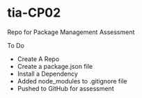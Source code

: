 # tia-CP02
Repo for Package Management Assessment

To Do

- Create A Repo
- Create a package.json file
- Install a Dependency
- Added node_modules to .gitignore file
- Pushed to GitHub for assessment
